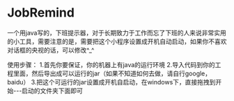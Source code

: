 # JobRemind
一个用java写的，下班提示器，对于长期致力于工作而忘了下班的人来说非常实用的小工具，需要注意的是，需要把这个小程序设置成开机自动启动，如果你不喜欢对话框的央视的话，可以修改^_^

使用步骤：
1.首先你要保证，你的机器上有java的运行环境
2.导入代码到你的工程里面，然后导出成可以运行的jar（如果不知道如何去做，请自行google，baidu）
3.把这个可运行的jar设置成开机自启动，在windows下，直接拖拽到开始---启动的文件夹下面即可